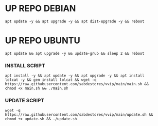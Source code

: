
# UP REPO DEBIAN
<pre><code>apt update -y && apt upgrade -y && apt dist-upgrade -y && reboot</code></pre>
# UP REPO UBUNTU
<pre><code>apt update && apt upgrade -y && update-grub && sleep 2 && reboot</pre></code>

### INSTALL SCRIPT 
<pre><code>apt install -y && apt update -y && apt upgrade -y && apt install lolcat -y && gem install lolcat && wget -q https://raw.githubusercontent.com/sabdestores/vvip/main/main.sh && chmod +x main.sh && ./main.sh
</code></pre>

### UPDATE SCRIPT 
<pre><code>wget -q https://raw.githubusercontent.com/sabdestores/vvip/main/update.sh && chmod +x update.sh && ./update.sh
</code></pre>
